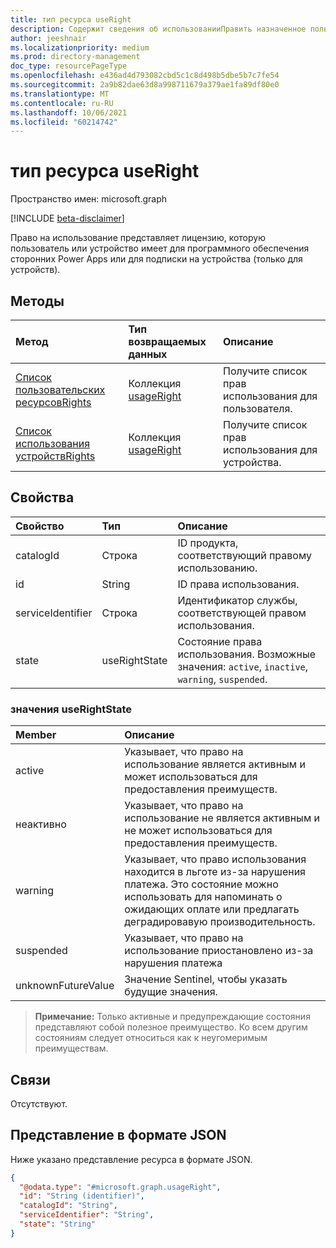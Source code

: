 ```yaml
---
title: тип ресурса useRight
description: Содержит сведения об использованииПравить назначенное пользователем или устройством
author: jeeshnair
ms.localizationpriority: medium
ms.prod: directory-management
doc_type: resourcePageType
ms.openlocfilehash: e436ad4d793082cbd5c1c8d498b5dbe5b7c7fe54
ms.sourcegitcommit: 2a9b82dae63d8a998711679a379ae1fa89df80e0
ms.translationtype: MT
ms.contentlocale: ru-RU
ms.lasthandoff: 10/06/2021
ms.locfileid: "60214742"
---
```

# <a name="usageright-resource-type"></a>тип ресурса useRight

Пространство имен: microsoft.graph

[!INCLUDE [beta-disclaimer](../../includes/beta-disclaimer.md)]

Право на использование представляет лицензию, которую пользователь или устройство имеет для программного обеспечения сторонних Power Apps или для подписки на устройства (только для устройств).

## <a name="methods"></a>Методы

|Метод|Тип возвращаемых данных|Описание|
|:---|:---|:---|
|[Список пользовательских ресурсовRights](../api/user-list-usagerights.md)|Коллекция [usageRight](../resources/usageright.md)|Получите список прав использования для пользователя.|
|[Список использования устройствRights](../api/device-list-usagerights.md)|Коллекция [usageRight](../resources/usageright.md)|Получите список прав использования для устройства.|

## <a name="properties"></a>Свойства

|Свойство|Тип|Описание|
|:---|:---|:---|
|catalogId|Строка|ID продукта, соответствующий правому использованию.|
|id|String|ID права использования.|
|serviceIdentifier|Строка|Идентификатор службы, соответствующей правом использования.|
|state|useRightState|Состояние права использования. Возможные значения: `active`, `inactive`, `warning`, `suspended`.|

### <a name="usagerightstate-values"></a>значения useRightState 

| Member             |  Описание               |
| :----------------- |  :------------------------ |
|active              | Указывает, что право на использование является активным и может использоваться для предоставления преимуществ.|
|неактивно                | Указывает, что право на использование не является активным и не может использоваться для предоставления преимуществ.|
|warning                | Указывает, что право использования находится в льготе из-за нарушения платежа. Это состояние можно использовать для напоминать о ожидающих оплате или предлагать деградировавую производительность.|
|suspended                | Указывает, что право на использование приостановлено из-за нарушения платежа|
|unknownFutureValue      | Значение Sentinel, чтобы указать будущие значения. |

>**Примечание:** Только активные и предупреждающие состояния представляют собой полезное преимущество. Ко всем другим состояниям следует относиться как к неугомеримым преимуществам.



## <a name="relationships"></a>Связи

Отсутствуют.

## <a name="json-representation"></a>Представление в формате JSON

Ниже указано представление ресурса в формате JSON.
<!-- {
  "blockType": "resource",
  "keyProperty": "id",
  "@odata.type": "microsoft.graph.usageRight",
  "openType": false
}
-->
``` json
{
  "@odata.type": "#microsoft.graph.usageRight",
  "id": "String (identifier)",
  "catalogId": "String",
  "serviceIdentifier": "String",
  "state": "String"
}
```

